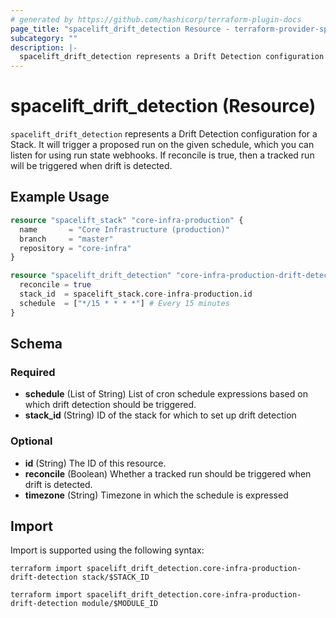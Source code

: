 ```yaml
---
# generated by https://github.com/hashicorp/terraform-plugin-docs
page_title: "spacelift_drift_detection Resource - terraform-provider-spacelift"
subcategory: ""
description: |-
  spacelift_drift_detection represents a Drift Detection configuration for a Stack. It will trigger a proposed run on the given schedule, which you can listen for using run state webhooks. If reconcile is true, then a tracked run will be triggered when drift is detected.
---
```


# spacelift_drift_detection (Resource)

`spacelift_drift_detection` represents a Drift Detection configuration for a Stack. It will trigger a proposed run on the given schedule, which you can listen for using run state webhooks. If reconcile is true, then a tracked run will be triggered when drift is detected.

## Example Usage

```terraform
resource "spacelift_stack" "core-infra-production" {
  name       = "Core Infrastructure (production)"
  branch     = "master"
  repository = "core-infra"
}

resource "spacelift_drift_detection" "core-infra-production-drift-detection" {
  reconcile = true
  stack_id  = spacelift_stack.core-infra-production.id
  schedule  = ["*/15 * * * *"] # Every 15 minutes
}
```

<!-- schema generated by tfplugindocs -->
## Schema

### Required

- **schedule** (List of String) List of cron schedule expressions based on which drift detection should be triggered.
- **stack_id** (String) ID of the stack for which to set up drift detection

### Optional

- **id** (String) The ID of this resource.
- **reconcile** (Boolean) Whether a tracked run should be triggered when drift is detected.
- **timezone** (String) Timezone in which the schedule is expressed

## Import

Import is supported using the following syntax:

```shell
terraform import spacelift_drift_detection.core-infra-production-drift-detection stack/$STACK_ID

terraform import spacelift_drift_detection.core-infra-production-drift-detection module/$MODULE_ID
```
